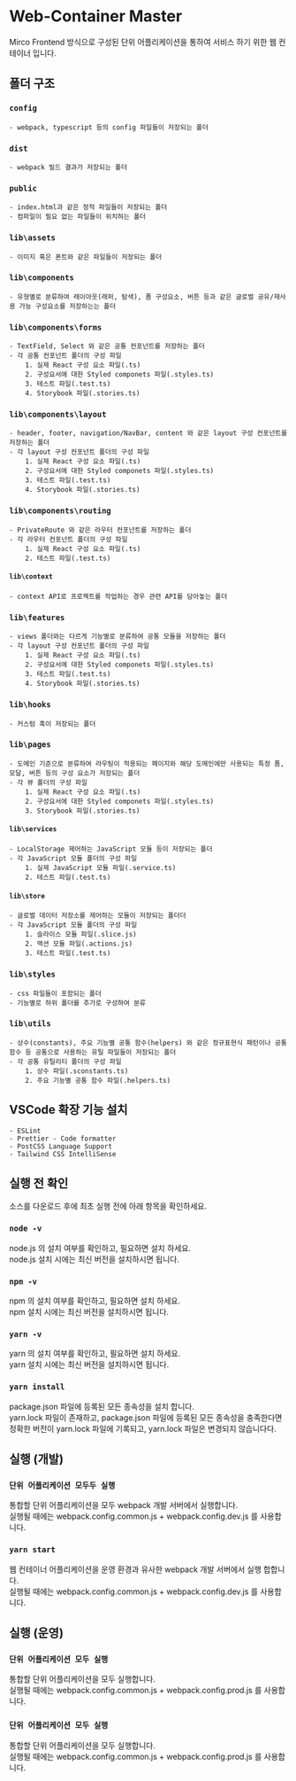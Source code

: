 # Web-Container Master

Mirco Frontend 방식으로 구성된 단위 어플리케이션을 통하여 서비스 하기 위한 웹 컨테이너 입니다.

## 폴더 구조

### `config`

    - webpack, typescript 등의 config 파일들이 저장되는 폴더

### `dist`

    - webpack 빌드 결과가 저장되는 폴더

### `public`

    - index.html과 같은 정적 파일들이 저장되는 폴더
    - 컴파일이 필요 없는 파일들이 위치하는 폴더

### `lib\assets`

    - 이미지 혹은 폰트와 같은 파일들이 저장되는 폴더

### `lib\components`

    - 유형별로 분류하여 레이아웃(래퍼, 탐색), 폼 구성요소, 버튼 등과 같은 글로벌 공유/재사용 가능 구성요소를 저장하는는 폴더

### `lib\components\forms`

    - TextField, Select 와 같은 공통 컨포넌트를 저장하는 폴더
    - 각 공통 컨포넌트 폴더의 구성 파일
        1. 실제 React 구성 요소 파일(.ts)
        2. 구성요서에 대한 Styled componets 파일(.styles.ts)
        3. 테스트 파일(.test.ts)
        4. Storybook 파일(.stories.ts)

### `lib\components\layout`

    - header, footer, navigation/NavBar, content 와 같은 layout 구성 컨포넌트를 저장하는 폴더
    - 각 layout 구성 컨포넌트 폴더의 구성 파일
        1. 실제 React 구성 요소 파일(.ts)
        2. 구성요서에 대한 Styled componets 파일(.styles.ts)
        3. 테스트 파일(.test.ts)
        4. Storybook 파일(.stories.ts)

### `lib\components\routing`

    - PrivateRoute 와 같은 라우터 컨포넌트를 저장하는 폴더
    - 각 라우터 컨포넌트 폴더의 구성 파일
        1. 실제 React 구성 요소 파일(.ts)
        2. 테스트 파일(.test.ts)

#### `lib\context`

    - context API로 프로젝트를 작업하는 경우 관련 API를 담아놓는 폴더

### `lib\features`

    - views 폴더와는 다르게 기능별로 분류하여 공통 모듈을 저장하는 폴더
    - 각 layout 구성 컨포넌트 폴더의 구성 파일
        1. 실제 React 구성 요소 파일(.ts)
        2. 구성요서에 대한 Styled componets 파일(.styles.ts)
        3. 테스트 파일(.test.ts)
        4. Storybook 파일(.stories.ts)

### `lib\hooks`

    - 커스텀 훅이 저장되는 폴더

### `lib\pages`

    - 도메인 기준으로 분류하여 라우팅이 적용되는 페이지와 해당 도메인에만 사용되는 특정 폼, 모달, 버튼 등의 구성 요소가 저장되는 폴더
    - 각 뷰 폴더의 구성 파일
        1. 실제 React 구성 요소 파일(.ts)
        2. 구성요서에 대한 Styled componets 파일(.styles.ts)
        3. Storybook 파일(.stories.ts)

#### `lib\services`

    - LocalStorage 제어하는 JavaScript 모듈 등이 저장되는 폴더
    - 각 JavaScript 모듈 폴더의 구성 파일
        1. 실제 JavaScript 모듈 파일(.service.ts)
        2. 테스트 파일(.test.ts)

#### `lib\store`

    - 글로벌 데이터 저장소를 제어하는 모듈이 저장되는 폴더더
    - 각 JavaScript 모듈 폴더의 구성 파일
        1. 슬라이스 모듈 파일(.slice.js)
        2. 액션 모듈 파일(.actions.js)
        3. 테스트 파일(.test.ts)

### `lib\styles`

    - css 파일들이 포함되는 폴더
    - 기능별로 하위 폴더를 추가로 구성하여 분류

### `lib\utils`

    - 상수(constants), 주요 기능별 공통 함수(helpers) 와 같은 정규표현식 패턴이나 공통함수 등 공통으로 사용하는 유틸 파일들이 저장되는 폴더
    - 각 공통 유틸리티 폴더의 구성 파일
        1. 상수 파일(.sconstants.ts)
        2. 주요 기능별 공통 함수 파일(.helpers.ts)

## VSCode 확장 기능 설치

    - ESLint
    - Prettier - Code formatter
    - PostCSS Language Support
    - Tailwind CSS IntelliSense

## 실행 전 확인

소스를 다운로드 후에 최초 실행 전에 아래 항목을 확인하세요.

### `node -v`

node.js 의 설치 여부를 확인하고, 필요하면 설치 하세요.\
node.js 설치 시에는 최신 버전을 설치하시면 됩니다.

### `npm -v`

npm 의 설치 여부를 확인하고, 필요하면 설치 하세요.\
npm 설치 시에는 최신 버전을 설치하시면 됩니다.

### `yarn -v`

yarn 의 설치 여부를 확인하고, 필요하면 설치 하세요.\
yarn 설치 시에는 최신 버전을 설치하시면 됩니다.

### `yarn install`

package.json 파일에 등록된 모든 종속성을 설치 합니다.\
yarn.lock 파일이 존재하고, package.json 파일에 등록된 모든 종속성을 충족한다면\
정확한 버전이 yarn.lock 파일에 기록되고, yarn.lock 파일은 변경되지 않습니다다.

## 실행 (개발)

### `단위 어플리케이션 모두두 실행`

통합할 단위 어플리케이션을 모두 webpack 개발 서버에서 실행합니다.\
실행될 때에는 webpack.config.common.js + webpack.config.dev.js 를 사용합니다.

### `yarn start`

웹 컨테이너 어플리케이션을 운영 환경과 유사한 webpack 개발 서버에서 실행 합합니다.\
실행될 때에는 webpack.config.common.js + webpack.config.dev.js 를 사용합니다.

## 실행 (운영)

### `단위 어플리케이션 모두 실행`

통합할 단위 어플리케이션을 모두 실행합니다.\
실행될 때에는 webpack.config.common.js + webpack.config.prod.js 를 사용합니다.

### `단위 어플리케이션 모두 실행`

통합할 단위 어플리케이션을 모두 실행합니다.\
실행될 때에는 webpack.config.common.js + webpack.config.prod.js 를 사용합니다.
